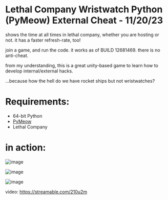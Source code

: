 # Lethal Company Wristwatch Python (PyMeow) External Cheat - 11/20/23

shows the time at all times in lethal company, whether you are hosting or not. it has a faster refresh-rate, too! 

join a game, and run the code. it works as of BUILD 12681469. there is no anti-cheat. 

from my understanding, this is a great unity-based game to learn how to develop internal/external hacks.   

...because how the hell do we have rocket ships but not wristwatches? 

# Requirements:
* 64-bit Python
* [PyMeow](https://github.com/qb-0/pyMeow/)
* Lethal Company

# in action:
![image](https://github.com/xmrstickers/Lethal-Company-Wristwatch-Python-External-Cheat/assets/89484281/d2cd0221-0af9-4999-9762-39eda76088bc)

![image](https://github.com/xmrstickers/Lethal-Company-Wristwatch-Python-External-Cheat/assets/89484281/128857f0-39ea-44e8-a2e4-12a7dc1eb52c)

![image](https://github.com/xmrstickers/Lethal-Company-Wristwatch-Python-External-Cheat/assets/89484281/6a8d1112-8d3a-468a-b6c0-786c44b896a5)

video: https://streamable.com/210u2m
